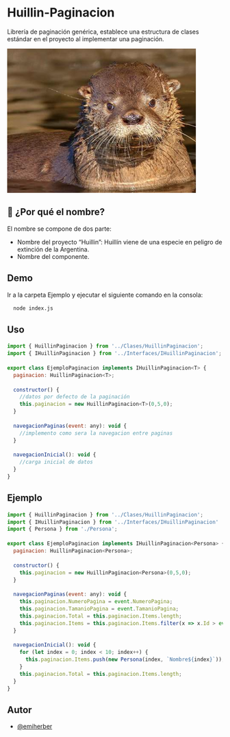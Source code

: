 # Huillin-Paginacion
Librería de paginación genérica, establece una estructura de clases estándar en el proyecto al implementar una paginación.

![Logo](logo.png)

## 🚀 ¿Por qué el nombre?
El nombre se compone de dos parte:
- Nombre del proyecto “Huillin”: Huillín viene de una especie en peligro de extinción de la Argentina.
- Nombre del componente.

## Demo

Ir a la carpeta Ejemplo y ejecutar el siguiente comando en la consola:

```bash
  node index.js
```
## Uso

```javascript
import { HuillinPaginacion } from '../Clases/HuillinPaginacion';
import { IHuillinPaginacion } from '../Interfaces/IHuillinPaginacion';

export class EjemploPaginacion implements IHuillinPaginacion<T> {
  paginacion: HuillinPaginacion<T>;
  
  constructor() {
    //datos por defecto de la paginación
    this.paginacion = new HuillinPaginacion<T>(0,5,0);
  }

  navegacionPaginas(event: any): void {
    //implemento como sera la navegacion entre paginas
  }
  
  navegacionInicial(): void {
    //carga inicial de datos
  }
}
```

## Ejemplo

```javascript
import { HuillinPaginacion } from '../Clases/HuillinPaginacion';
import { IHuillinPaginacion } from '../Interfaces/IHuillinPaginacion'
import { Persona } from './Persona';

export class EjemploPaginacion implements IHuillinPaginacion<Persona> {
  paginacion: HuillinPaginacion<Persona>;
  
  constructor() {
    this.paginacion = new HuillinPaginacion<Persona>(0,5,0);
  }

  navegacionPaginas(event: any): void {
    this.paginacion.NumeroPagina = event.NumeroPagina;
    this.paginacion.TamanioPagina = event.TamanioPagina;
    this.paginacion.Total = this.paginacion.Items.length;
    this.paginacion.Items = this.paginacion.Items.filter(x => x.Id > event.NumeroPagina);
  }
  
  navegacionInicial(): void {
    for (let index = 0; index < 10; index++) {
      this.paginacion.Items.push(new Persona(index, `Nombre${index}`));
    }
    this.paginacion.Total = this.paginacion.Items.length;
  }
}
```

## Autor

- [@emiherber](https://github.com/emiherber)